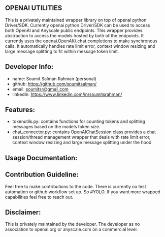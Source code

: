 ## OPENAI UTILITIES
This is a privately maintained wrapper library on top of openai python Driver/SDK. Currently openai python Driver/SDK can be used to access both OpenAI and Anyscale public endpoints. This wrapper provides abstraction to access the models hosted by both of the endpoints. It currently uses the openai.OpenAI().chat.completions to make synchronous calls. It automatically handles rate limit error, context window resizing and large message splitting to fit within message token limit.

## Developer Info:
- name: Soumit Salman Rahman (personal)
- github: https://github.com/soumitsalman/
- email: soumitsr@gmail.com
- linkedIn: https://www.linkedin.com/in/soumitsrahman/

## Features:
- tokenutils.py: contains functions for counting tokens and splitting messages based on the models token size. 
- chat_connector.py: contains OpenAIChatSession class provides a chat session/thread management wrapper that deals with rate limit error, context window resizing and large message splitting under the hood

## Usage Documentation:
<Coming soon>

## Contribution Guideline:
Feel free to make contributions to the code. There is currently no test automation or github workflow set up. So #YOLO. If you want more wrapped capabilities feel free to reach out.

## Disclaimer:
This is privately maintained by the developer. The developer as no association to openai.org or anyscale.com on a commercial level.